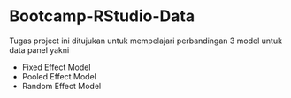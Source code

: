 # Bootcamp-RStudio-Data

Tugas project ini ditujukan untuk mempelajari perbandingan 3 model untuk data panel yakni 
- Fixed Effect Model
- Pooled Effect Model
- Random Effect Model
